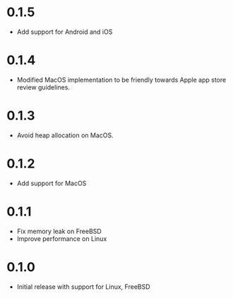 # 0.1.5
- Add support for Android and iOS

# 0.1.4

- Modified MacOS implementation to be friendly towards Apple app store review guidelines.

# 0.1.3

- Avoid heap allocation on MacOS.

# 0.1.2

- Add support for MacOS

# 0.1.1

- Fix memory leak on FreeBSD
- Improve performance on Linux

# 0.1.0

- Initial release with support for Linux, FreeBSD
